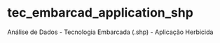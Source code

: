 # tec_embarcad_application_shp
 Análise de Dados - Tecnologia Embarcada (.shp) - Aplicação Herbicida
